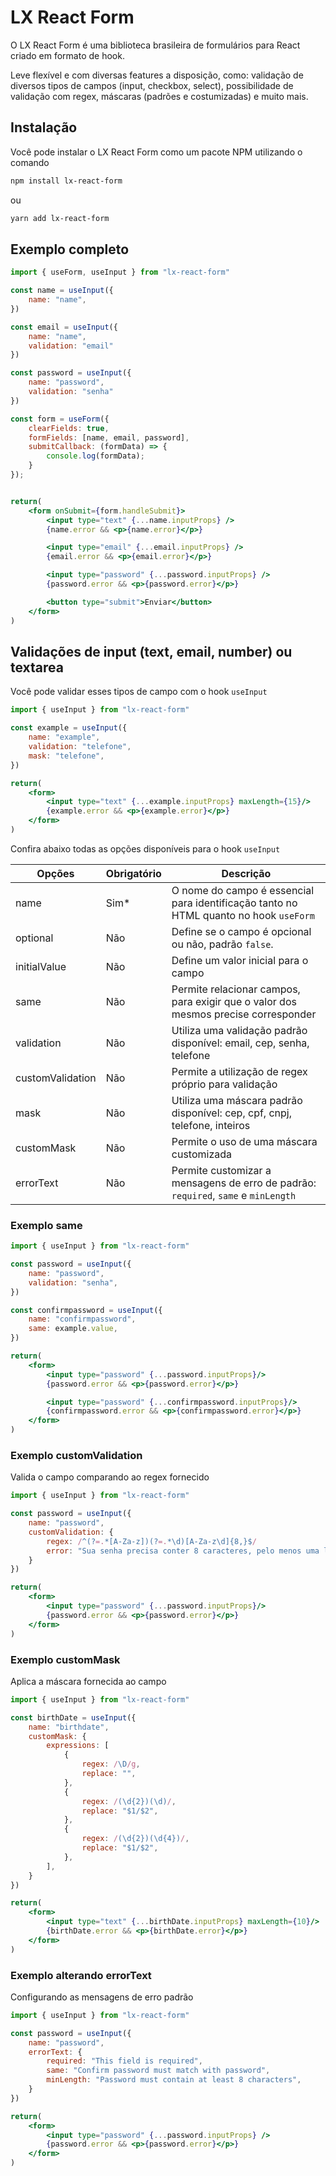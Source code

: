 # LX React Form

O LX React Form é uma biblioteca brasileira de formulários para React criado em formato de hook. 

Leve flexível e com diversas features a disposição, como: validação de diversos tipos de campos (input, checkbox, select), possibilidade de validação com regex, máscaras (padrões e costumizadas) e muito mais.

## Instalação

Você pode instalar o LX React Form como um pacote NPM utilizando o comando

```sh
npm install lx-react-form
```

ou 

```sh
yarn add lx-react-form
```

## Exemplo completo

```jsx
import { useForm, useInput } from "lx-react-form"

const name = useInput({
    name: "name",
})

const email = useInput({
    name: "name",
    validation: "email"
})

const password = useInput({
    name: "password",
    validation: "senha"
})

const form = useForm({
    clearFields: true,
    formFields: [name, email, password],
    submitCallback: (formData) => {
        console.log(formData);
    }
});


return(
    <form onSubmit={form.handleSubmit}>
        <input type="text" {...name.inputProps} />
        {name.error && <p>{name.error}</p>}

        <input type="email" {...email.inputProps} />
        {email.error && <p>{email.error}</p>}

        <input type="password" {...password.inputProps} />
        {password.error && <p>{password.error}</p>}

        <button type="submit">Enviar</button>
    </form>
)
```

## Validações de input (text, email, number) ou textarea

Você pode validar esses tipos de campo com o hook `useInput`

```jsx
import { useInput } from "lx-react-form"

const example = useInput({
    name: "example",
    validation: "telefone",
    mask: "telefone",
})

return(
    <form>
        <input type="text" {...example.inputProps} maxLength={15}/>
        {example.error && <p>{example.error}</p>}
    </form>
)
```

Confira abaixo todas as opções disponíveis para o hook `useInput`

| Opções | Obrigatório | Descrição |
| ------ | ------ | ------ |
| name | Sim* | O nome do campo é essencial para identificação tanto no HTML quanto no hook `useForm` |
| optional | Não | Define se o campo é opcional ou não, padrão `false`. |
| initialValue | Não | Define um valor inicial para o campo |
| same | Não | Permite relacionar campos, para exigir que o valor dos mesmos precise corresponder |
| validation | Não | Utiliza uma validação padrão disponível: email, cep, senha, telefone |
| customValidation | Não | Permite a utilização de regex próprio para validação |
| mask | Não | Utiliza uma máscara padrão disponível: cep, cpf, cnpj, telefone, inteiros |
| customMask | Não | Permite o uso de uma máscara customizada |
| errorText | Não | Permite customizar a mensagens de erro de padrão: `required`, `same` e `minLength` |

### Exemplo same

```jsx
import { useInput } from "lx-react-form"

const password = useInput({
    name: "password",
    validation: "senha",
})

const confirmpassword = useInput({
    name: "confirmpassword",
    same: example.value,
})

return(
    <form>
        <input type="password" {...password.inputProps}/>
        {password.error && <p>{password.error}</p>}

        <input type="password" {...confirmpassword.inputProps}/>
        {confirmpassword.error && <p>{confirmpassword.error}</p>}
    </form>
)
```

### Exemplo customValidation
Valida o campo comparando ao regex fornecido

```jsx
import { useInput } from "lx-react-form"

const password = useInput({
    name: "password",
    customValidation: {
        regex: /^(?=.*[A-Za-z])(?=.*\d)[A-Za-z\d]{8,}$/
        error: "Sua senha precisa conter 8 caracteres, pelo menos uma letra e um número"
    }
})

return(
    <form>
        <input type="password" {...password.inputProps}/>
        {password.error && <p>{password.error}</p>}
    </form>
)
```

### Exemplo customMask
Aplica a máscara fornecida ao campo

```jsx
import { useInput } from "lx-react-form"

const birthDate = useInput({
    name: "birthdate",
    customMask: {
        expressions: [
            {
                regex: /\D/g,
                replace: "",
            },
            {
                regex: /(\d{2})(\d)/,
                replace: "$1/$2",
            },
            {
                regex: /(\d{2})(\d{4})/,
                replace: "$1/$2",
            },
        ],
    }
})

return(
    <form>
        <input type="text" {...birthDate.inputProps} maxLength={10}/>
        {birthDate.error && <p>{birthDate.error}</p>}
    </form>
)
```

### Exemplo alterando errorText

Configurando as mensagens de erro padrão

```jsx
import { useInput } from "lx-react-form"

const password = useInput({
    name: "password",
    errorText: {
        required: "This field is required",
        same: "Confirm password must match with password",
        minLength: "Password must contain at least 8 characters",
    }
})

return(
    <form>
        <input type="password" {...password.inputProps} />
        {password.error && <p>{password.error}</p>}
    </form>
)
```